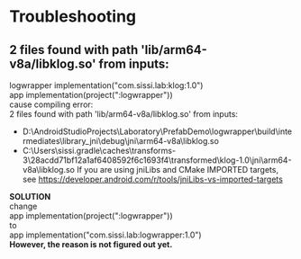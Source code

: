 
# Troubleshooting

## 2 files found with path 'lib/arm64-v8a/libklog.so' from inputs:

logwrapper implementation("com.sissi.lab:klog:1.0")  
app implementation(project(":logwrapper"))  
cause compiling error:  
2 files found with path 'lib/arm64-v8a/libklog.so' from inputs:
- D:\AndroidStudioProjects\Laboratory\PrefabDemo\logwrapper\build\intermediates\library_jni\debug\jni\arm64-v8a\libklog.so
- C:\Users\sissi\.gradle\caches\transforms-3\28acdd71bf12a1af6408592f6c1693f4\transformed\klog-1.0\jni\arm64-v8a\libklog.so
  If you are using jniLibs and CMake IMPORTED targets, see
  https://developer.android.com/r/tools/jniLibs-vs-imported-targets

**SOLUTION**  
change  
app implementation(project(":logwrapper"))  
to  
app implementation("com.sissi.lab:logwrapper:1.0")  
**However, the reason is not figured out yet.**